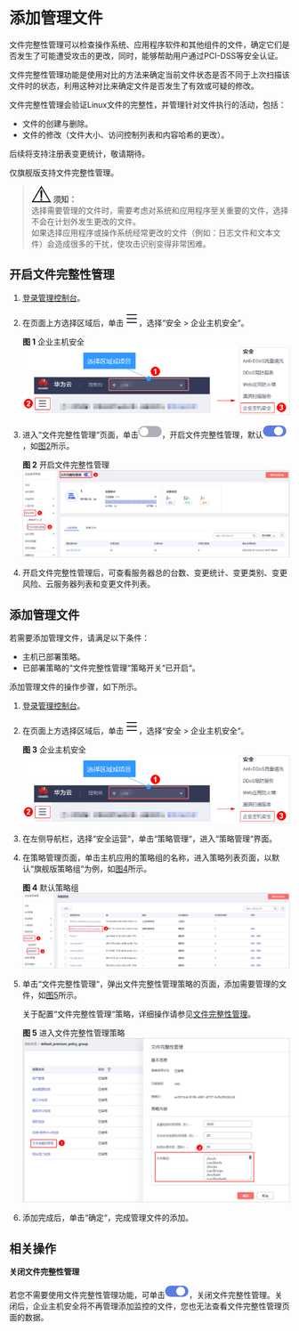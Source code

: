 # 添加管理文件<a name="hss_01_0027"></a>

文件完整性管理可以检查操作系统、应用程序软件和其他组件的文件，确定它们是否发生了可能遭受攻击的更改，同时，能够帮助用户通过PCI-DSS等安全认证。

文件完整性管理功能是使用对比的方法来确定当前文件状态是否不同于上次扫描该文件时的状态，利用这种对比来确定文件是否发生了有效或可疑的修改。

文件完整性管理会验证Linux文件的完整性，并管理针对文件执行的活动，包括：

-   文件的创建与删除。
-   文件的修改（文件大小、访问控制列表和内容哈希的更改）。

后续将支持注册表变更统计，敬请期待。

仅旗舰版支持文件完整性管理。

>![](public_sys-resources/icon-notice.gif) **须知：**   
>选择需要管理的文件时，需要考虑对系统和应用程序至关重要的文件，选择不会在计划外发生更改的文件。  
>如果选择应用程序或操作系统经常更改的文件（例如：日志文件和文本文件）会造成很多的干扰，使攻击识别变得非常困难。  

## 开启文件完整性管理<a name="section981511301663"></a>

1.  [登录管理控制台](https://console.huaweicloud.com)。
2.  在页面上方选择区域后，单击![](figures/icon-servicelist.png)，选择“安全  \>  企业主机安全“。

    **图 1**  企业主机安全<a name="hss_01_0229_fig1271516227232"></a>  
    ![](figures/企业主机安全.png "企业主机安全")


1.  进入“文件完整性管理“页面，单击![](figures/icon-closed.png)，开启文件完整性管理，默认![](figures/icon-opened.png)，如[图2](#fig350162443614)所示。

    **图 2**  开启文件完整性管理<a name="fig350162443614"></a>  
    ![](figures/开启文件完整性管理.png "开启文件完整性管理")

2.  开启文件完整性管理后，可查看服务器总的台数、变更统计、变更类别、变更风险、云服务器列表和变更文件列表。

## 添加管理文件<a name="section20748182165011"></a>

若需要添加管理文件，请满足以下条件：

-   主机已部署策略。
-   已部署策略的“文件完整性管理“策略开关“已开启“。

添加管理文件的操作步骤，如下所示。

1.  [登录管理控制台](https://console.huaweicloud.com)。
2.  在页面上方选择区域后，单击![](figures/icon-servicelist.png)，选择“安全  \>  企业主机安全“。

    **图 3**  企业主机安全<a name="hss_01_0229_fig1271516227232_1"></a>  
    ![](figures/企业主机安全.png "企业主机安全")


1.  在左侧导航栏，选择“安全运营“，单击“策略管理“，进入“策略管理“界面。
2.  在策略管理页面，单击主机应用的策略组的名称，进入策略列表页面，以默认“旗舰版策略组“为例，如[图4](#fig10124795120)所示。

    **图 4**  默认策略组<a name="fig10124795120"></a>  
    ![](figures/默认策略组.png "默认策略组")

3.  单击“文件完整性管理“，弹出文件完整性管理策略的页面，添加需要管理的文件，如[图5](#fig1018761513479)所示。

    关于配置“文件完整性管理“策略，详细操作请参见[文件完整性管理](修改策略内容.md#section181381720102814)。

    **图 5**  进入文件完整性管理策略<a name="fig1018761513479"></a>  
    ![](figures/进入文件完整性管理策略.png "进入文件完整性管理策略")


1.  添加完成后，单击“确定“，完成管理文件的添加。

## 相关操作<a name="section1614619590587"></a>

**关闭文件完整性管理**

若您不需要使用文件完整性管理功能，可单击![](figures/icon-opened.png)，关闭文件完整性管理。关闭后，企业主机安全将不再管理添加监控的文件，您也无法查看文件完整性管理页面的数据。


